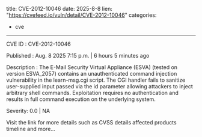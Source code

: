  
title: CVE-2012-10046
date: 2025-8-8
lien: "https://cvefeed.io/vuln/detail/CVE-2012-10046"
categories:
  - cve
---

CVE ID : CVE-2012-10046

Published :  Aug. 8
2025
7:15 p.m. | 6 hours
5 minutes ago

Description : The E-Mail Security Virtual Appliance (ESVA) (tested on version ESVA_2057) contains an unauthenticated command injection vulnerability in the learn-msg.cgi script. The CGI handler fails to sanitize user-supplied input passed via the id parameter
allowing attackers to inject arbitrary shell commands. Exploitation requires no authentication and results in full command execution on the underlying system.

Severity: 0.0 | NA

Visit the link for more details
such as CVSS details
affected products
timeline
and more...
